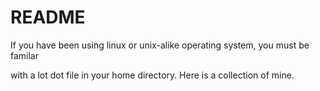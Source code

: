 # README

If you have been using linux or unix-alike operating system, you must be familar

with a lot dot file in your home directory. Here is a collection of mine.
